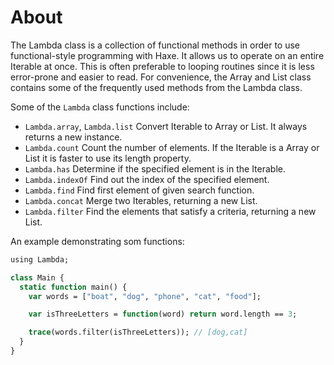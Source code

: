 # About

The Lambda class is a collection of functional methods in order to use functional-style programming with Haxe. It allows us to operate on an entire Iterable at once. This is often preferable to looping routines since it is less error-prone and easier to read. For convenience, the Array and List class contains some of the frequently used methods from the Lambda class.

Some of the `Lambda` class functions include:

- `Lambda.array`, `Lambda.list` Convert Iterable to Array or List. It always returns a new instance.
- `Lambda.count` Count the number of elements. If the Iterable is a Array or List it is faster to use its length property.
- `Lambda.has` Determine if the specified element is in the Iterable.
- `Lambda.indexOf` Find out the index of the specified element.
- `Lambda.find` Find first element of given search function.
- `Lambda.concat` Merge two Iterables, returning a new List.
- `Lambda.filter` Find the elements that satisfy a criteria, returning a new List.

An example demonstrating som functions:

```haxe
using Lambda;

class Main {
  static function main() {
    var words = ["boat", "dog", "phone", "cat", "food"];

    var isThreeLetters = function(word) return word.length == 3;

    trace(words.filter(isThreeLetters)); // [dog,cat]
  }
}
```
